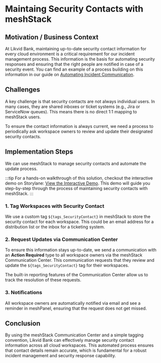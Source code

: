 
# Maintaing Security Contacts with meshStack

## Motivation / Business Context

At Likvid Bank, maintaining up-to-date security contact information for every cloud environment is a critical requirement for our incident management process. This information is the basis for automating security responses and ensuring that the right people are notified in case of a security event. You can find an example of a process building on this information in our guide on [Automating Incident Communication](./guide_automating_incident_communication.md).

## Challenges

A key challenge is that security contacts are not always individual users. In many cases, they are shared inboxes or ticket systems (e.g., Jira or ServiceNow queues). This means there is no direct 1:1 mapping to meshStack users.

To ensure the contact information is always current, we need a process to periodically ask workspace owners to review and update their designated security contacts.

## Implementation Steps

We can use meshStack to manage security contacts and automate the update process.

:::tip
For a hands-on walkthrough of this solution, checkout the interactive demo on Storylane: [View the Interactive Demo](https://app.storylane.io/share/nyykaczmecli). This demo will guide you step-by-step through the process of maintaining security contacts with meshStack.
:::

### 1. Tag Workspaces with Security Contact

We use a custom tag `${tags_SecurityContact}` in meshStack to store the security contact for each workspace. This could be an email address for a distribution list or the inbox for a ticketing system.

### 2. Request Updates via Communication Center

To ensure this information stays up-to-date, we send a communication with an **Action Required** type to all workspace owners via the meshStack Communication Center. This communication requests that they review and update the `${tags_SecurityContact}` tag for their workspaces.

The built-in reporting features of the Communication Center allow us to track the resolution of these requests.

### 3. Notifications

All workspace owners are automatically notified via email and see a reminder in meshPanel, ensuring that the request does not get missed.

## Conclusion

By using the meshStack Communication Center and a simple tagging convention, Likvid Bank can effectively manage security contact information across all cloud workspaces. This automated process ensures that contact details remain accurate, which is fundamental for a robust incident management and security response capability.
